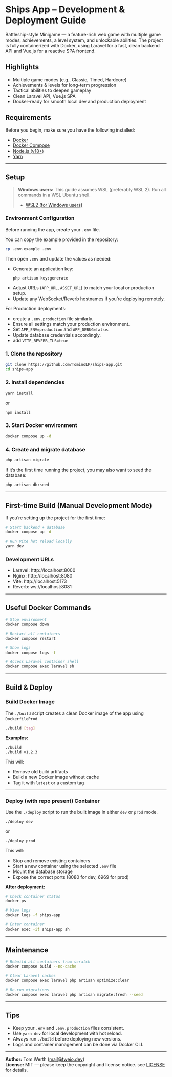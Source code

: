 # Ships App – Development & Deployment Guide

Battleship-style Minigame — a feature-rich web game with multiple game modes, achievements, a level system, and unlockable abilities. The project is fully containerized with Docker, using Laravel for a fast, clean backend API and Vue.js for a reactive SPA frontend.

## Highlights

- Multiple game modes (e.g., Classic, Timed, Hardcore)
- Achievements & levels for long-term progression
- Tactical abilities to deepen gameplay
- Clean Laravel API, Vue.js SPA
- Docker-ready for smooth local dev and production deployment

## Requirements

Before you begin, make sure you have the following installed:

- [Docker](https://docs.docker.com/get-docker/)
- [Docker Compose](https://docs.docker.com/compose/install/)
- [Node.js (v18+)](https://nodejs.org/)
- [Yarn](https://yarnpkg.com/getting-started/install)

---

## Setup

> **Windows users:** This guide assumes WSL (preferably WSL 2). Run all commands in a WSL Ubuntu shell.
> - [WSL2 (for Windows users)](https://docs.microsoft.com/en-us/windows/wsl/install)

### Environment Configuration

Before running the app, create your `.env` file.

You can copy the example provided in the repository:

```bash
cp .env.example .env
```

Then open `.env` and update the values as needed:

- Generate an application key:
  ```bash
  php artisan key:generate
  ```
- Adjust URLs (`APP_URL`, `ASSET_URL`) to match your local or production setup.
- Update any WebSocket/Reverb hostnames if you’re deploying remotely.

For Production deployments:
- create a `.env.production` file similarly.
- Ensure all settings match your production environment.
- Set `APP_ENV=production` and `APP_DEBUG=false`.
- Update database credentials accordingly.
- add `VITE_REVERB_TLS=true`

### 1. Clone the repository

```bash
git clone https://github.com/TominoLP/ships-app.git
cd ships-app
```

### 2. Install dependencies

```bash
yarn install
```

or

```bash
npm install
```

### 3. Start Docker environment

```bash
docker compose up -d
```

### 4. Create and migrate database

```bash
php artisan migrate
```

If it’s the first time running the project, you may also want to seed the database:

```bash
php artisan db:seed
```

---

## First-time Build (Manual Development Mode)

If you’re setting up the project for the first time:

```bash
# Start backend + database
docker compose up -d

# Run Vite hot reload locally
yarn dev
```

### Development URLs

- Laravel:  http://localhost:8000
- Nginx:    http://localhost:8080
- Vite:     http://localhost:5173
- Reverb:   ws://localhost:8081

---

## Useful Docker Commands

```bash
# Stop environment
docker compose down

# Restart all containers
docker compose restart

# Show logs
docker compose logs -f

# Access Laravel container shell
docker compose exec laravel sh
```

---

## Build & Deploy

### Build Docker Image

The `./build` script creates a clean Docker image of the app using `DockerfileProd`.

```bash
./build [tag]
```

**Examples:**

```bash
./build
./build v1.2.3
```

This will:

- Remove old build artifacts
- Build a new Docker image without cache
- Tag it with `latest` or a custom tag

---

### Deploy (with repo present) Container

Use the `./deploy` script to run the built image in either `dev` or `prod` mode.

```bash
./deploy dev
```

or

```bash
./deploy prod
```

This will:

- Stop and remove existing containers
- Start a new container using the selected `.env` file
- Mount the database storage
- Expose the correct ports (8080 for dev, 6969 for prod)

**After deployment:**

```bash
# Check container status
docker ps

# View logs
docker logs -f ships-app

# Enter container
docker exec -it ships-app sh
```

---

## Maintenance

```bash
# Rebuild all containers from scratch
docker compose build --no-cache

# Clear Laravel caches
docker compose exec laravel php artisan optimize:clear

# Re-run migrations
docker compose exec laravel php artisan migrate:fresh --seed
```

---

## Tips

- Keep your `.env` and `.env.production` files consistent.
- Use `yarn dev` for local development with hot reload.
- Always run `./build` before deploying new versions.
- Logs and container management can be done via Docker CLI.

---

**Author:** Tom Werth (mail@tweio.dev)  
**License:** MIT — please keep the copyright and license notice. see [LICENSE](./LICENSE) for details.
